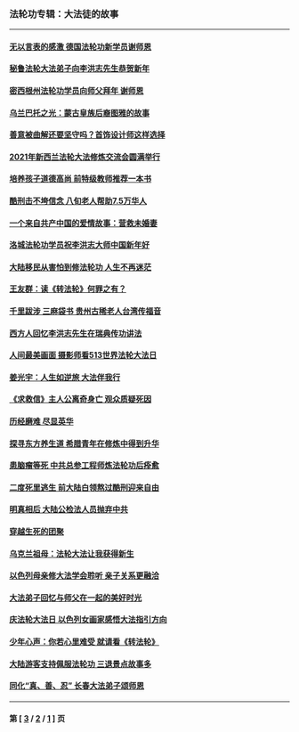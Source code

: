 ### 法轮功专辑：大法徒的故事
---
#### [无以言表的感激 德国法轮功新学员谢师恩](../../pages/nf1147481/n13543790.md?04080430) 
#### [秘鲁法轮大法弟子向李洪志先生恭贺新年](../../pages/nf1147481/n13540182.md?04080430) 
#### [密西根州法轮功学员向师父拜年 谢师恩](../../pages/nf1147481/n13538183.md?04080430) 
#### [乌兰巴托之光：蒙古皇族后裔图雅的故事](../../pages/nf1147481/n13155759.md?04080430) 
#### [善意被曲解还要坚守吗？首饰设计师这样选择](../../pages/nf1147481/n13077575.md?04080430) 
#### [2021年新西兰法轮大法修炼交流会圆满举行](../../pages/nf1147481/n13033149.md?04080430) 
#### [培养孩子道德高尚 前特级教师推荐一本书](../../pages/nf1147481/n12938640.md?04080430) 
#### [酷刑击不垮信念 八旬老人帮助7.5万华人](../../pages/nf1147481/n12880712.md?04080430) 
#### [一个来自共产中国的爱情故事：营救未婚妻](../../pages/nf1147481/n12778386.md?04080430) 
#### [洛城法轮功学员祝李洪志大师中国新年好](../../pages/nf1147481/n12724685.md?04080430) 
#### [大陆移民从害怕到修法轮功 人生不再迷茫](../../pages/nf1147481/n12414325.md?04080430) 
#### [王友群：读《转法轮》何罪之有？](../../pages/nf1147481/n12408647.md?04080430) 
#### [千里跋涉 三麻袋书 贵州古稀老人台湾传福音](../../pages/nf1147481/n12198750.md?04080430) 
#### [西方人回忆李洪志先生在瑞典传功讲法](../../pages/nf1147481/n12099607.md?04080430) 
#### [人间最美画面 摄影师看513世界法轮大法日](../../pages/nf1147481/n12094118.md?04080430) 
#### [姜光宇：人生如逆旅 大法伴我行](../../pages/nf1147481/n12088664.md?04080430) 
#### [《求救信》主人公离奇身亡 观众质疑死因](../../pages/nf1147481/n11845215.md?04080430) 
#### [历经磨难 尽显英华](../../pages/nf1147481/n11723297.md?04080430) 
#### [探寻东方养生道 希腊青年在修炼中得到升华](../../pages/nf1147481/n11494502.md?04080430) 
#### [患脑瘤等死 中共总参工程师炼法轮功后痊愈](../../pages/nf1147481/n11466682.md?04080430) 
#### [二度死里逃生 前大陆白领熬过酷刑迎来自由](../../pages/nf1147481/n11368594.md?04080430) 
#### [明真相后 大陆公检法人员抛弃中共](../../pages/nf1147481/n11358618.md?04080430) 
#### [穿越生死的团聚](../../pages/nf1147481/n11258922.md?04080430) 
#### [乌克兰祖母：法轮大法让我获得新生](../../pages/nf1147481/n11269457.md?04080430) 
#### [以色列母亲修大法学会聆听 亲子关系更融洽](../../pages/nf1147481/n11268195.md?04080430) 
#### [大法弟子回忆与师父在一起的美好时光](../../pages/nf1147481/n11267759.md?04080430) 
#### [庆法轮大法日 以色列女画家感悟大法指引方向](../../pages/nf1147481/n11267735.md?04080430) 
#### [少年心声：你若心里难受 就请看《转法轮》](../../pages/nf1147481/n11267496.md?04080430) 
#### [大陆游客支持佩服法轮功 三退景点故事多](../../pages/nf1147481/n11267378.md?04080430) 
#### [同化“真、善、忍” 长春大法弟子颂师恩](../../pages/nf1147481/n11266497.md?04080430) 

---
#### 第 [ [3](./3.md?04080430) / [2](./2.md?04080430) / [1](./1.md?04080430) ] 页
